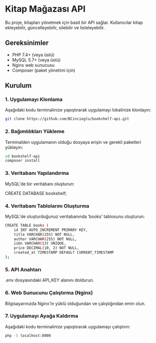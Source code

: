 # Kitap Mağazası API

Bu proje, kitapları yönetmek için basit bir API sağlar. Kullanıcılar kitap ekleyebilir, güncelleyebilir, silebilir ve listeleyebilir.

## Gereksinimler

- PHP 7.4+ (veya üstü)
- MySQL 5.7+ (veya üstü)
- Nginx web sunucusu
- Composer (paket yönetimi için)

## Kurulum

### 1. Uygulamayı Klonlama

Aşağıdaki kodu terminalinize yapıştırarak uygulamayı lokalinize klonlayın:

```sh
git clone https://github.com/BCincioglu/bookshelf-api.git
```

### 2. Bağımlılıkları Yükleme

Terminalden uygulamanın olduğu dosyaya erişin ve gerekli paketleri yükleyin:

```sh
cd bookshelf-api
composer install
```

### 3. Veritabanı Yapılandırma

MySQL'de bir veritabanı oluşturun:

CREATE DATABASE bookshelf;

### 4. Veritabanı Tablolarını Oluşturma

MySQL'de oluşturduğunuz veritabanında ‘books’ tablosunu oluşturun:

```sh
CREATE TABLE books (
    id INT AUTO_INCREMENT PRIMARY KEY,
    title VARCHAR(255) NOT NULL,
    author VARCHAR(255) NOT NULL,
    isbn VARCHAR(13) UNIQUE,
    price DECIMAL(10, 2) NOT NULL,
    created_at TIMESTAMP DEFAULT CURRENT_TIMESTAMP
);
```
### 5. API Anahtarı

.env dosyasındaki API_KEY alanını doldurun.

### 6. Web Sunucunu Çalıştırma (Nginx)

Bilgisayarınızda Nginx'in yüklü olduğundan ve çalıştığından emin olun.

### 7. Uygulamayı Ayağa Kaldırma

Aşağıdaki kodu terminalinize yapıştırarak uygulamayı çalıştırın:

```sh
php -S localhost:8000
```




